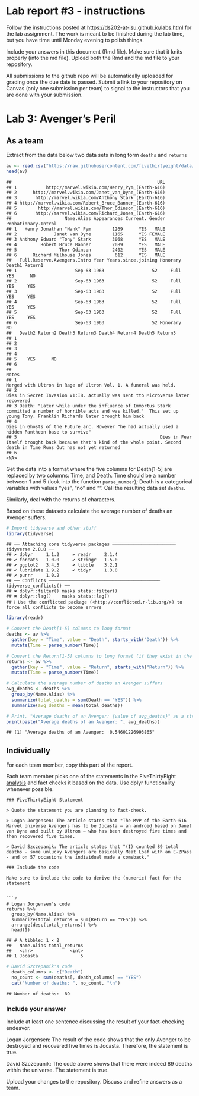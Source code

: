 
<!-- README.md is generated from README.Rmd. Please edit the README.Rmd file -->

# Lab report \#3 - instructions

Follow the instructions posted at
<https://ds202-at-isu.github.io/labs.html> for the lab assignment. The
work is meant to be finished during the lab time, but you have time
until Monday evening to polish things.

Include your answers in this document (Rmd file). Make sure that it
knits properly (into the md file). Upload both the Rmd and the md file
to your repository.

All submissions to the github repo will be automatically uploaded for
grading once the due date is passed. Submit a link to your repository on
Canvas (only one submission per team) to signal to the instructors that
you are done with your submission.

# Lab 3: Avenger’s Peril

## As a team

Extract from the data below two data sets in long form `deaths` and
`returns`

``` r
av <- read.csv("https://raw.githubusercontent.com/fivethirtyeight/data/master/avengers/avengers.csv", stringsAsFactors = FALSE)
head(av)
```

    ##                                                       URL
    ## 1           http://marvel.wikia.com/Henry_Pym_(Earth-616)
    ## 2      http://marvel.wikia.com/Janet_van_Dyne_(Earth-616)
    ## 3       http://marvel.wikia.com/Anthony_Stark_(Earth-616)
    ## 4 http://marvel.wikia.com/Robert_Bruce_Banner_(Earth-616)
    ## 5        http://marvel.wikia.com/Thor_Odinson_(Earth-616)
    ## 6       http://marvel.wikia.com/Richard_Jones_(Earth-616)
    ##                    Name.Alias Appearances Current. Gender Probationary.Introl
    ## 1   Henry Jonathan "Hank" Pym        1269      YES   MALE                    
    ## 2              Janet van Dyne        1165      YES FEMALE                    
    ## 3 Anthony Edward "Tony" Stark        3068      YES   MALE                    
    ## 4         Robert Bruce Banner        2089      YES   MALE                    
    ## 5                Thor Odinson        2402      YES   MALE                    
    ## 6      Richard Milhouse Jones         612      YES   MALE                    
    ##   Full.Reserve.Avengers.Intro Year Years.since.joining Honorary Death1 Return1
    ## 1                      Sep-63 1963                  52     Full    YES      NO
    ## 2                      Sep-63 1963                  52     Full    YES     YES
    ## 3                      Sep-63 1963                  52     Full    YES     YES
    ## 4                      Sep-63 1963                  52     Full    YES     YES
    ## 5                      Sep-63 1963                  52     Full    YES     YES
    ## 6                      Sep-63 1963                  52 Honorary     NO        
    ##   Death2 Return2 Death3 Return3 Death4 Return4 Death5 Return5
    ## 1                                                            
    ## 2                                                            
    ## 3                                                            
    ## 4                                                            
    ## 5    YES      NO                                             
    ## 6                                                            
    ##                                                                                                                                                                              Notes
    ## 1                                                                                                                Merged with Ultron in Rage of Ultron Vol. 1. A funeral was held. 
    ## 2                                                                                                  Dies in Secret Invasion V1:I8. Actually was sent tto Microverse later recovered
    ## 3 Death: "Later while under the influence of Immortus Stark committed a number of horrible acts and was killed.'  This set up young Tony. Franklin Richards later brought him back
    ## 4                                                                               Dies in Ghosts of the Future arc. However "he had actually used a hidden Pantheon base to survive"
    ## 5                                                      Dies in Fear Itself brought back because that's kind of the whole point. Second death in Time Runs Out has not yet returned
    ## 6                                                                                                                                                                             <NA>

Get the data into a format where the five columns for Death\[1-5\] are
replaced by two columns: Time, and Death. Time should be a number
between 1 and 5 (look into the function `parse_number`); Death is a
categorical variables with values “yes”, “no” and ““. Call the resulting
data set `deaths`.

Similarly, deal with the returns of characters.

Based on these datasets calculate the average number of deaths an
Avenger suffers.

``` r
# Import tidyverse and other stuff
library(tidyverse)
```

    ## ── Attaching core tidyverse packages ──────────────────────── tidyverse 2.0.0 ──
    ## ✔ dplyr     1.1.2     ✔ readr     2.1.4
    ## ✔ forcats   1.0.0     ✔ stringr   1.5.0
    ## ✔ ggplot2   3.4.3     ✔ tibble    3.2.1
    ## ✔ lubridate 1.9.2     ✔ tidyr     1.3.0
    ## ✔ purrr     1.0.2     
    ## ── Conflicts ────────────────────────────────────────── tidyverse_conflicts() ──
    ## ✖ dplyr::filter() masks stats::filter()
    ## ✖ dplyr::lag()    masks stats::lag()
    ## ℹ Use the conflicted package (<http://conflicted.r-lib.org/>) to force all conflicts to become errors

``` r
library(readr)

# Convert the Death[1-5] columns to long format
deaths <- av %>%
  gather(key = "Time", value = "Death", starts_with("Death")) %>%
  mutate(Time = parse_number(Time))

# Convert the Return[1-5] columns to long format (if they exist in the dataset)
returns <- av %>%
  gather(key = "Time", value = "Return", starts_with("Return")) %>%
  mutate(Time = parse_number(Time))

# Calculate the average number of deaths an Avenger suffers
avg_deaths <- deaths %>%
  group_by(Name.Alias) %>%
  summarize(total_deaths = sum(Death == "YES")) %>%
  summarize(avg_deaths = mean(total_deaths))

# Print, "Average deaths of an Avenger: {value of avg_deaths}" as a string
print(paste("Average deaths of an Avenger: ", avg_deaths))
```

    ## [1] "Average deaths of an Avenger:  0.54601226993865"

<!-- Average number of deaths of an avenger: ~0.54% -->

## Individually

For each team member, copy this part of the report.

Each team member picks one of the statements in the FiveThirtyEight
[analysis](https://fivethirtyeight.com/features/avengers-death-comics-age-of-ultron/)
and fact checks it based on the data. Use dplyr functionality whenever
possible.


    ### FiveThirtyEight Statement

    > Quote the statement you are planning to fact-check.

    > Logan Jorgensen: The article states that "The MVP of the Earth-616 Marvel Universe Avengers has to be Jocasta — an android based on Janet van Dyne and built by Ultron — who has been destroyed five times and then recovered five times.

    > David Szczepanik: The article states that "(I) counted 89 total deaths - some unlucky Avengers are basically Meat Loaf with an E-ZPass - and on 57 occasions the individual made a comeback."

    ### Include the code

    Make sure to include the code to derive the (numeric) fact for the statement


    ```r
    # Logan Jorgensen's code
    returns %>%
      group_by(Name.Alias) %>%
      summarize(total_returns = sum(Return == "YES")) %>%
      arrange(desc(total_returns)) %>%
      head(1)

    ## # A tibble: 1 × 2
    ##   Name.Alias total_returns
    ##   <chr>              <int>
    ## 1 Jocasta                5

``` r
# David Szczepanik's code
  death_columns <- c("Death")
  no_count <- sum(deaths[, death_columns] == "YES")
  cat("Number of deaths: ", no_count, "\n")
```

    ## Number of deaths:  89

### Include your answer

Include at least one sentence discussing the result of your
fact-checking endeavor.

Logan Jorgensen: The result of the code shows that the only Avenger to
be destroyed and recovered five times is Jocasta. Therefore, the
statement is true.

David Szczepanik: The code above shows that there were indeed 89 deaths
within the universe. The statement is true.

Upload your changes to the repository. Discuss and refine answers as a
team.
